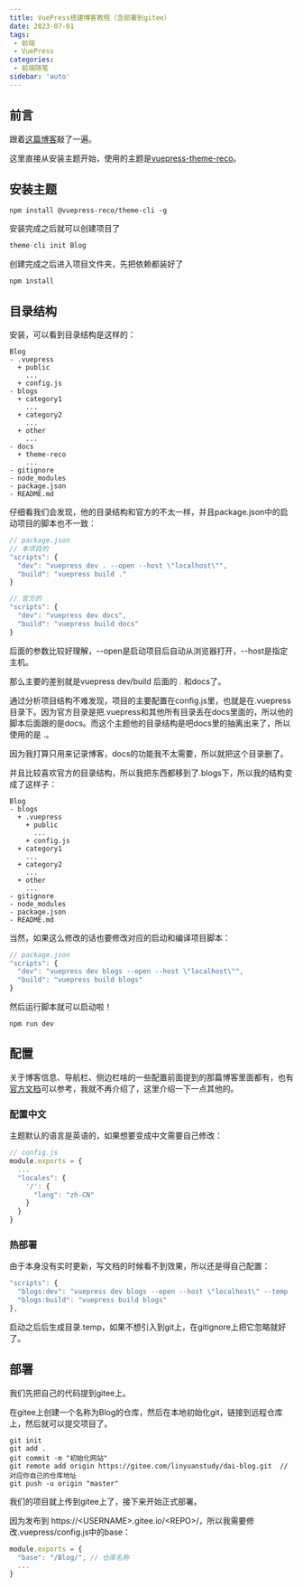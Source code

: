 ```yaml
---
title: VuePress搭建博客教程（含部署到gitee）
date: 2023-07-01
tags:
 - 前端
 - VuePress
categories: 
 - 前端随笔
sidebar: 'auto'
---
```


## 前言
跟着[这篇博客](https://blog.csdn.net/xiaoxianer321/article/details/119548202)敲了一遍。

这里直接从安装主题开始，使用的主题是[vuepress-theme-reco](https://vuepress-theme-reco.recoluan.com/)。
## 安装主题
```
npm install @vuepress-reco/theme-cli -g
```
安装完成之后就可以创建项目了
```js
theme-cli init Blog
```
创建完成之后进入项目文件夹，先把依赖都装好了
```
npm install
```
## 目录结构
安装，可以看到目录结构是这样的：
```
Blog
- .vuepress
  + public
    ...
  + config.js
- blogs
  + category1
    ...
  + category2
    ...
  + other
    ...
- docs
  + theme-reco
    ...
- gitignore
- node_modules
- package.json
- README.md
```
仔细看我们会发现，他的目录结构和官方的不太一样，并且package.json中的启动项目的脚本也不一致：
```js
// package.json
// 本项目的
"scripts": {
  "dev": "vuepress dev . --open --host \"localhost\"",
  "build": "vuepress build ."
}

// 官方的
"scripts": {
  "dev": "vuepress dev docs",
  "build": "vuepress build docs"
}
```
后面的参数比较好理解，--open是启动项目后自动从浏览器打开，--host是指定主机。

那么主要的差别就是vuepress dev/build 后面的 . 和docs了。

通过分析项目结构不难发现，项目的主要配置在config.js里，也就是在.vuepress目录下。因为官方目录是把.vuepress和其他所有目录丢在docs里面的，所以他的脚本后面跟的是docs。而这个主题他的目录结构是吧docs里的抽离出来了，所以使用的是 .。

因为我打算只用来记录博客，docs的功能我不太需要，所以就把这个目录删了。

并且比较喜欢官方的目录结构，所以我把东西都移到了.blogs下，所以我的结构变成了这样子：
```
Blog
- blogs
  + .vuepress
    + public
      ...
    + config.js
  + category1
    ...
  + category2
    ...
  + other
    ...
- gitignore
- node_modules
- package.json
- README.md
```
当然，如果这么修改的话也要修改对应的启动和编译项目脚本：
```js
// package.json
"scripts": {
  "dev": "vuepress dev blogs --open --host \"localhost\"",
  "build": "vuepress build blogs"
}
```
然后运行脚本就可以启动啦！
```
npm run dev
```

## 配置
关于博客信息、导航栏、侧边栏啥的一些配置前面提到的那篇博客里面都有，也有[官方文档](https://vuepress.vuejs.org/zh/guide/)可以参考，我就不再介绍了，这里介绍一下一点其他的。

### 配置中文
主题默认的语言是英语的，如果想要变成中文需要自己修改：
```js
// config.js
module.exports = {
  ...
  "locales": {
    '/': {
      "lang": "zh-CN"
    }
  }
}
```

### 热部署
由于本身没有实时更新，写文档的时候看不到效果，所以还是得自己配置：
```js
"scripts": {
  "blogs:dev": "vuepress dev blogs --open --host \"localhost\" --temp .temp",
  "blogs:build": "vuepress build blogs"
},
```
启动之后后生成目录.temp，如果不想引入到git上，在gitignore上把它忽略就好了。

## 部署
我们先把自己的代码提到gitee上。

在gitee上创建一个名称为Blog的仓库，然后在本地初始化git，链接到远程仓库上，然后就可以提交项目了。
```
git init
git add .
git commit -m "初始化网站"
git remote add origin https://gitee.com/linyuanstudy/dai-blog.git  // 对应你自己的仓库地址
git push -u origin "master"
```
我们的项目就上传到gitee上了，接下来开始正式部署。

因为发布到 https://\<USERNAME\>.gitee.io/\<REPO\>/，所以我需要修改.vuepress/config.js中的base：
```js
module.exports = {
  "base": "/Blog/", // 仓库名称
  ...
}
```